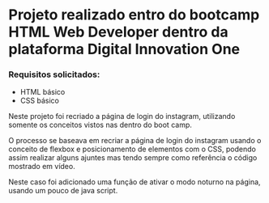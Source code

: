 # Projeto realizado entro do bootcamp HTML Web Developer dentro da plataforma Digital Innovation One

### Requisitos solicitados:

- HTML básico
- CSS básico

Neste projeto foi recriado a página de login do instagram, utilizando somente os conceitos vistos nas dentro do boot camp.

O processo se baseava em recriar a página de login do instagram usando o conceito de flexbox e posicionamento de elementos com o CSS, podendo assim realizar alguns ajuntes mas tendo sempre como referência o código mostrado em vídeo.

Neste caso foi adicionado uma função de ativar o modo noturno na página, usando um pouco de java script.



